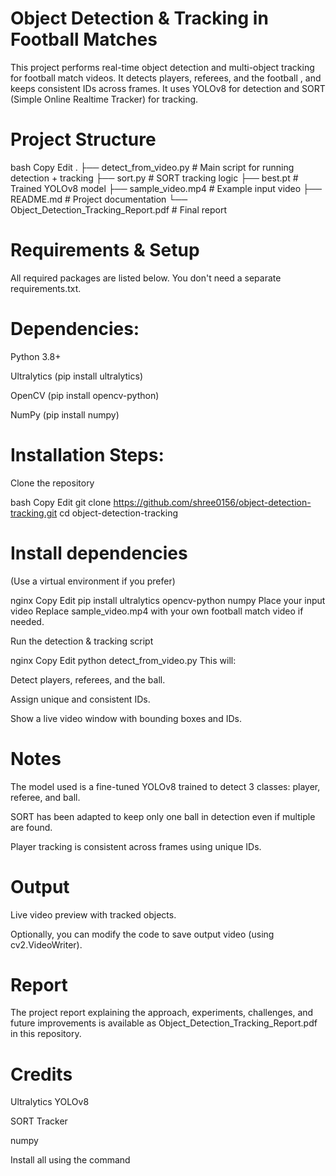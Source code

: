 # Object Detection & Tracking in Football Matches

This project performs real-time object detection and multi-object tracking for football match videos. It detects players, referees, and the football , and keeps consistent IDs across frames. It uses YOLOv8 for detection and SORT (Simple Online Realtime Tracker) for tracking.

# Project Structure
bash
Copy
Edit
.
├── detect_from_video.py          # Main script for running detection + tracking
├── sort.py                       # SORT tracking logic
├── best.pt                       # Trained YOLOv8 model
├── sample_video.mp4              # Example input video
├── README.md                     # Project documentation
└── Object_Detection_Tracking_Report.pdf  # Final report

# Requirements & Setup
All required packages are listed below. You don't need a separate requirements.txt.

# Dependencies:
Python 3.8+

Ultralytics (pip install ultralytics)

OpenCV (pip install opencv-python)

NumPy (pip install numpy)

# Installation Steps:
Clone the repository

bash
Copy
Edit
git clone https://github.com/shree0156/object-detection-tracking.git
cd object-detection-tracking

# Install dependencies
(Use a virtual environment if you prefer)

nginx
Copy
Edit
pip install ultralytics opencv-python numpy
Place your input video
Replace sample_video.mp4 with your own football match video if needed.

Run the detection & tracking script

nginx
Copy
Edit
python detect_from_video.py
This will:

Detect players, referees, and the ball.

Assign unique and consistent IDs.

Show a live video window with bounding boxes and IDs.

# Notes
The model used is a fine-tuned YOLOv8 trained to detect 3 classes: player, referee, and ball.

SORT has been adapted to keep only one ball in detection even if multiple are found.

Player tracking is consistent across frames using unique IDs.

# Output
Live video preview with tracked objects.

Optionally, you can modify the code to save output video (using cv2.VideoWriter).

# Report
The project report explaining the approach, experiments, challenges, and future improvements is available as Object_Detection_Tracking_Report.pdf in this repository.

# Credits
Ultralytics YOLOv8

SORT Tracker



numpy

Install all using the command

